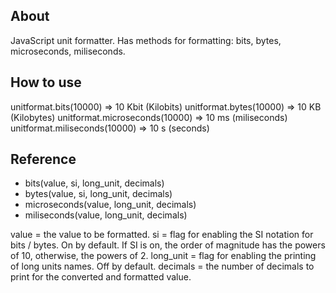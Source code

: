 ## About

JavaScript unit formatter. Has methods for formatting: bits, bytes, microseconds, miliseconds.

## How to use

unitformat.bits(10000) => 10 Kbit (Kilobits)
unitformat.bytes(10000) => 10 KB (Kilobytes)
unitformat.microseconds(10000) => 10 ms (miliseconds)
unitformat.miliseconds(10000) => 10 s (seconds)

## Reference

 * bits(value, si, long_unit, decimals)
 * bytes(value, si, long_unit, decimals)
 * microseconds(value, long_unit, decimals)
 * miliseconds(value, long_unit, decimals)

value = the value to be formatted.
si = flag for enabling the SI notation for bits / bytes. On by default. If SI is on, the order of magnitude has the powers of 10, otherwise, the powers of 2.
long_unit = flag for enabling the printing of long units names. Off by default.
decimals = the number of decimals to print for the converted and formatted value.
